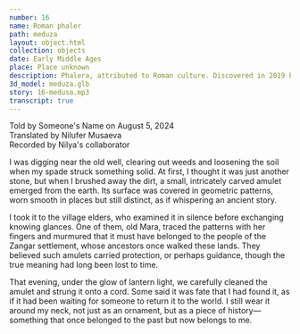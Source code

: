 ```yaml
---
number: 16
name: Roman phaler
path: meduza
layout: object.html
collection: objects
date: Early Middle Ages
place: Place unknown
description: Phalera, attributed to Roman culture. Discovered in 2019 by Idris Aliyev. Material: bronze, dated to the Early Middle Ages.
3d_model: meduza.glb
story: 16-medusa.mp3
transcript: true
---
```


<div class="meta">
Told by Someone's Name on August 5, 2024 <br>
Translated by Nilufer Musaeva<br>
Recorded by Nilya's collaborator
</div>

I was digging near the old well, clearing out weeds and loosening the soil when my spade struck something solid. At first, I thought it was just another stone, but when I brushed away the dirt, a small, intricately carved amulet emerged from the earth. Its surface was covered in geometric patterns, worn smooth in places but still distinct, as if whispering an ancient story.

I took it to the village elders, who examined it in silence before exchanging knowing glances. One of them, old Mara, traced the patterns with her fingers and murmured that it must have belonged to the people of the Zangar settlement, whose ancestors once walked these lands. They believed such amulets carried protection, or perhaps guidance, though the true meaning had long been lost to time.

That evening, under the glow of lantern light, we carefully cleaned the amulet and strung it onto a cord. Some said it was fate that I had found it, as if it had been waiting for someone to return it to the world. I still wear it around my neck, not just as an ornament, but as a piece of history—something that once belonged to the past but now belongs to me.
